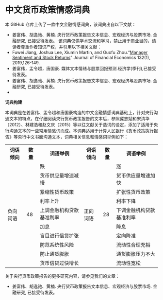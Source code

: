 # 中文货币政策情感词典

本 GitHub 仓库上传了一款中文金融情感词典，该词典出自以下文献： 
- 姜富伟、胡逸驰、黄楠. 央行货币政策报告文本信息、宏观经济与股票市场. 金融研究, 已接受待发表。
该词典仅供学术交流和学习，禁止用于商业目的，请读者尊重作者知识产权，并引用以下相关文献：
- Fuwei Jiang, Joshua Lee, Xiumin Martin, and Guofu Zhou.“[Manager Sentiment and Stock Returns](https://www.sciencedirect.com/science/article/abs/pii/S0304405X18302770)” Journal of Financial Economics 132(1), 2019,126-149.
- 姜富伟，孟令超，唐国豪. 媒体文本情绪与股票回报预测.经济学(季刊),已接受待发表。
- 姜富伟、胡逸驰、黄楠. 央行货币政策报告文本信息、宏观经济与股票市场. 金融研究, 已接受待发表。
- 
**词典构建**

本词典是在姜富伟、孟令超和唐国豪构造的中文金融情感词典基础上，针对央行沟通文本的特点，在仔细阅读央行货币政策报告的文本后，参照冀志斌和宋清华（2012）、林建浩和赵文庆（2015）等以往文献关于选词的设定，添加了适用于央行沟通文本的一些常用情感词而成。本词典适用于计算人民银行《货币政策执行报告》等央行中文书面沟通文本，词典相关信息和情感词举例如下：

<table class="tg">
  <tr>
    <th class="tg-0lax">词语倾向</th>
    <th class="tg-0lax">数量</th>
    <th class="tg-0lax">词语举例</th>
    <th class="tg-0lax">词语倾向</th>
    <th class="tg-0lax">数量</th>
    <th class="tg-0lax">词语举例</th>
  </tr>
  <tr>
    <td class="tg-0lax" rowspan="10">负向词语</td>
    <td class="tg-0lax" rowspan="10">48</td>
    <td class="tg-0lax">跌</td>
    <td class="tg-0lax" rowspan="10">正向词语</td>
    <td class="tg-0lax" rowspan="10">28</td>
    <td class="tg-0lax">涨</td>
  </tr>
  <tr>
    <td class="tg-0lax">货币供应量增速减慢</td>
    <td class="tg-0lax">货币供应量增速加快</td>
  </tr>
  <tr>
    <td class="tg-0lax">紧缩性货币政策</td>
    <td class="tg-0lax">扩张性货币政策</td>
  </tr>
  <tr>
    <td class="tg-0lax">利率上升</td>
    <td class="tg-0lax">利率下降</td>
  </tr>
  <tr>
    <td class="tg-0lax">上调金融机构贷款基准利率</td>
    <td class="tg-0lax">下调金融机构贷款基准利率</td>
  </tr>
  <tr>
    <td class="tg-0lax">加息</td>
    <td class="tg-0lax">降息</td>
  </tr>
  <tr>
    <td class="tg-0lax">盲目进行信贷扩张</td>
    <td class="tg-0lax">定向降准</td>
  </tr>
  <tr>
    <td class="tg-0lax">防范系统性风险</td>
    <td class="tg-0lax">流动性合理充裕</td>
  </tr>
  <tr>
    <td class="tg-0lax">防止通货膨胀</td>
    <td class="tg-0lax">通货膨胀压力不大</td>
  </tr>
  <tr>
    <td class="tg-0lax">货币信贷过快增长</td>
    <td class="tg-0lax">流动性宽松</td>
</table>

关于央行货币政策报告的更多研究内容，请参见我们的文章：
- 姜富伟、胡逸驰、黄楠. 央行货币政策报告文本信息、宏观经济与股票市场. 金融研究, 已接受待发表。
